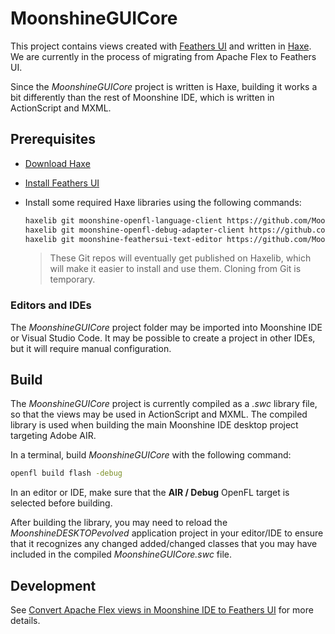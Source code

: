 # MoonshineGUICore

This project contains views created with [Feathers UI](https://feathersui.com/) and written in [Haxe](https://haxe.org/). We are currently in the process of migrating from Apache Flex to Feathers UI.

Since the _MoonshineGUICore_ project is written is Haxe, building it works a bit differently than the rest of Moonshine IDE, which is written in ActionScript and MXML.

## Prerequisites

- [Download Haxe](https://haxe.org/download/)
- [Install Feathers UI](https://feathersui.com/learn/haxe-openfl/installation/)
- Install some required Haxe libraries using the following commands:

  ```sh
  haxelib git moonshine-openfl-language-client https://github.com/Moonshine-IDE/moonshine-openfl-language-client.git
  haxelib git moonshine-openfl-debug-adapter-client https://github.com/Moonshine-IDE/moonshine-openfl-debug-adapter-client.git
  haxelib git moonshine-feathersui-text-editor https://github.com/Moonshine-IDE/moonshine-feathersui-text-editor.git
  ```

  > These Git repos will eventually get published on Haxelib, which will make it easier to install and use them. Cloning from Git is temporary.

### Editors and IDEs

The _MoonshineGUICore_ project folder may be imported into Moonshine IDE or Visual Studio Code. It may be possible to create a project in other IDEs, but it will require manual configuration.

## Build

The _MoonshineGUICore_ project is currently compiled as a _.swc_ library file, so that the views may be used in ActionScript and MXML. The compiled library is used when building the main Moonshine IDE desktop project targeting Adobe AIR.

In a terminal, build _MoonshineGUICore_ with the following command:

```sh
openfl build flash -debug
```

In an editor or IDE, make sure that the **AIR / Debug** OpenFL target is selected before building.

After building the library, you may need to reload the _MoonshineDESKTOPevolved_ application project in your editor/IDE to ensure that it recognizes any changed added/changed classes that you may have included in the compiled _MoonshineGUICore.swc_ file.

## Development

See [Convert Apache Flex views in Moonshine IDE to Feathers UI](https://github.com/prominic/Moonshine-IDE/wiki/Convert-Apache-Flex-views-in-Moonshine-IDE-to-Feathers-UI) for more details.
